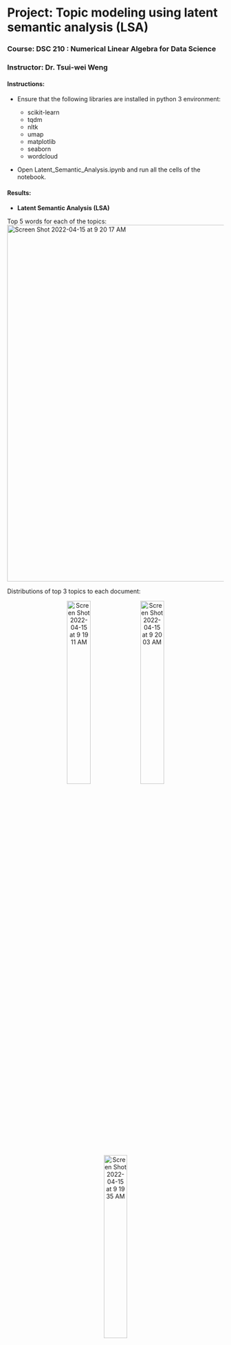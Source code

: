 # Project: Topic modeling using latent semantic analysis (LSA)
### Course: DSC 210 : Numerical Linear Algebra for Data Science
### Instructor: Dr. Tsui-wei Weng

#### Instructions:
* Ensure that the following libraries are installed in python 3 environment:
  - scikit-learn
  - tqdm
  - nltk
  - umap
  - matplotlib
  - seaborn
  - wordcloud

* Open Latent_Semantic_Analysis.ipynb and run all the cells of the notebook.

#### Results:

* **Latent Semantic Analysis (LSA)**

Top 5 words for each of the topics:
<img width="828" alt="Screen Shot 2022-04-15 at 9 20 17 AM" src="https://user-images.githubusercontent.com/18485647/163595256-eaa19d1b-9c52-4cd2-9a63-b1dbcd728d23.png">

Distributions of top 3 topics to each document:
<p align="center">
<img width="33%" alt="Screen Shot 2022-04-15 at 9 19 11 AM" src="https://user-images.githubusercontent.com/18485647/163595137-f9ea7e72-1f20-417f-bad4-4161cfcbe2f3.png">
 <img width="33%" alt="Screen Shot 2022-04-15 at 9 20 03 AM" src="https://user-images.githubusercontent.com/18485647/163595234-1951d9bf-0a54-40ec-8002-50d0042be260.png">
 <img width="33%" alt="Screen Shot 2022-04-15 at 9 19 35 AM" src="https://user-images.githubusercontent.com/18485647/163595185-18ca8fcc-ef7d-48fe-b7a5-76bb485a80a2.png">
</p>
Visualized embedding of documents in 2-D space:
<img width="816" alt="Screen Shot 2022-04-15 at 9 23 07 AM" src="https://user-images.githubusercontent.com/18485647/163595568-e9d9fd26-986a-4c06-8bf8-3bfbb95dbc79.png">


* **Latent Dirichlet Allocation (LDA)**

Top 5 words for each of the topics:
<img width="844" alt="Screen Shot 2022-04-15 at 9 23 15 AM" src="https://user-images.githubusercontent.com/18485647/163595579-638c74c8-27f4-4ee2-ade2-e62406422600.png">

Distributions of top 3 topics to each document:
<p align="center">
  <img width="33%" alt="Screen Shot 2022-04-15 at 9 24 03 AM" src="https://user-images.githubusercontent.com/18485647/163595666-06612d57-978b-4245-b89f-72fdf4bc1f7e.png">
<img width="33%" alt="Screen Shot 2022-04-15 at 9 24 12 AM" src="https://user-images.githubusercontent.com/18485647/163595676-8fb7feb8-7471-440a-a19f-8c2735f987cb.png">
<img width="33%" alt="Screen Shot 2022-04-15 at 9 24 19 AM" src="https://user-images.githubusercontent.com/18485647/163595701-c097c01f-66f4-497a-af5b-4f63988e3284.png">
</p>

Visualized embedding of documents in 2-D space:
<img width="784" alt="Screen Shot 2022-04-15 at 9 24 38 AM" src="https://user-images.githubusercontent.com/18485647/163595735-bed01c6a-9d73-41be-8f34-284aee22ec91.png">



